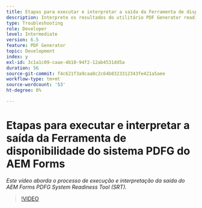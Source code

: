 ```yaml
---
title: Etapas para executar e interpretar a saída da Ferramenta de disponibilidade do sistema PDFG do AEM Forms
description: Interprete os resultados do utilitário PDF Generator readiness.
type: Troubleshooting
role: Developer
level: Intermediate
version: 6.5
feature: PDF Generator
topic: Development
index: y
exl-id: 3c1a1c09-caae-4b10-94f2-12ab4531dd5a
duration: 56
source-git-commit: f4c621f3a9caa8c2c64b8323312343fe421a5aee
workflow-type: tm+mt
source-wordcount: '53'
ht-degree: 0%

---
```


# Etapas para executar e interpretar a saída da Ferramenta de disponibilidade do sistema PDFG do AEM Forms

*Este vídeo aborda o processo de execução e interpretação da saída do AEM Forms PDFG System Readiness Tool (SRT).*

>[!VIDEO](https://video.tv.adobe.com/v/335543?quality=12&learn=on)
